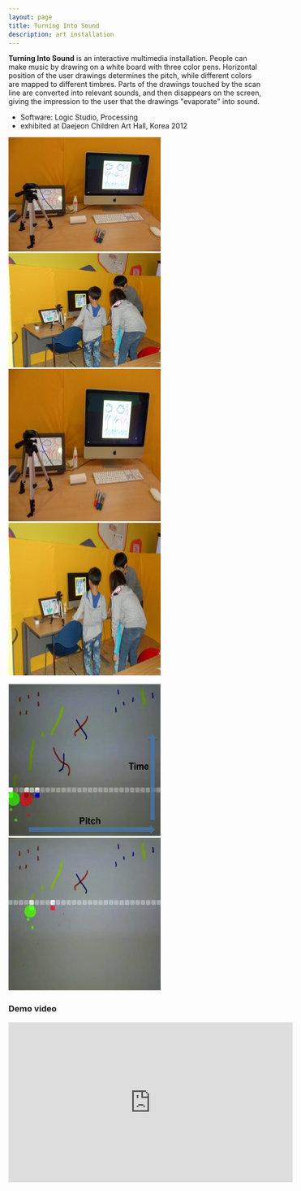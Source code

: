 ```yaml
---
layout: page
title: Turning Into Sound
description: art installation
---
```


**Turning Into Sound** is an interactive multimedia installation. People can make music by drawing on a white board with three color pens. Horizontal position of the user drawings determines the pitch, while different colors are mapped to different timbres. Parts of the drawings touched by the scan line are converted into relevant sounds, and then disappears on the screen, giving the impression to the user that the drawings "evaporate" into sound.

* Software:  Logic Studio, Processing
* exhibited at Daejeon Children Art Hall, Korea 2012



![TIS_1](../../pages/files/turningIntoSound_1.jpg)
![TIS_2](../../pages/files/turningIntoSound_2.jpg)
<img src="../../pages/files/turningIntoSound_1.jpg" width="300" height="300">
<img src="../../pages/files/turningIntoSound_2.jpg" width="300" height="300">


<img src="../../pages/files/turningIntoSound_3.png" width="300" height="300">


<img src="../../pages/files/turningIntoSound_4.png" width="300" height="300">

<!-- ![TIS_3](../../pages/files/turningIntoSound_3.png)
 -->
<!-- ![TIS_4](../../pages/files/turningIntoSound_4.png)
 -->

<br>

### Demo video
<iframe width="560" height="315" align="middle" src="https://www.youtube.com/embed/6TpQ_Uk-BLg" frameborder="0" allow="accelerometer; autoplay; encrypted-media; gyroscope; picture-in-picture" allowfullscreen></iframe>


<br>